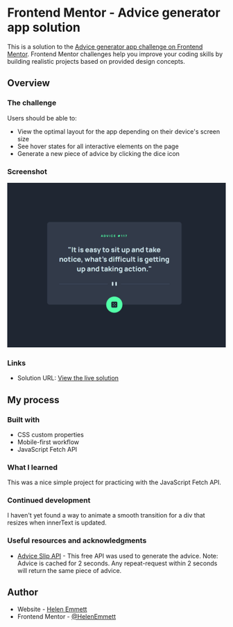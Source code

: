 # Frontend Mentor - Advice generator app solution

This is a solution to the [Advice generator app challenge on Frontend Mentor](https://www.frontendmentor.io/challenges/advice-generator-app-QdUG-13db). Frontend Mentor challenges help you improve your coding skills by building realistic projects based on provided design concepts.

## Overview

### The challenge

Users should be able to:

- View the optimal layout for the app depending on their device's screen size
- See hover states for all interactive elements on the page
- Generate a new piece of advice by clicking the dice icon

### Screenshot

![](./screenshot.png)


### Links

- Solution URL: [View the live solution](https://helenemmett.github.io/fem-advice-generator-app/) 


## My process

### Built with

- CSS custom properties
- Mobile-first workflow
- JavaScript Fetch API

### What I learned

This was a nice simple project for practicing with the JavaScript Fetch API.

### Continued development

I haven't yet found a way to animate a smooth transition for a div that resizes when innerText is updated.

### Useful resources and acknowledgments

- [Advice Slip API](https://api.adviceslip.com) - This free API was used to generate the advice. Note: Advice is cached for 2 seconds. Any repeat-request within 2 seconds will return the same piece of advice.


## Author

- Website - [Helen Emmett](https://helenemmett.co.nz/) 
- Frontend Mentor - [@HelenEmmett](https://www.frontendmentor.io/profile/HelenEmmett) 

